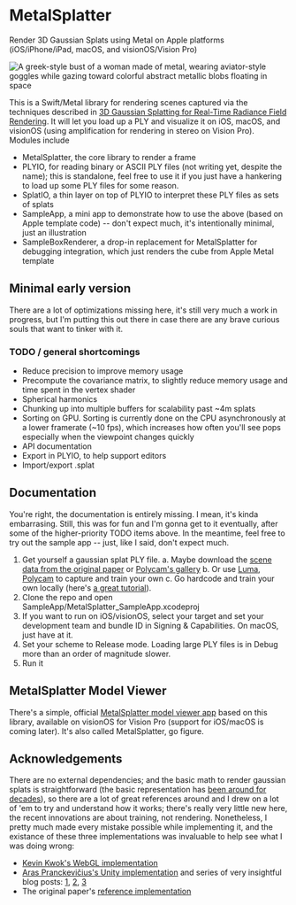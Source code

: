# MetalSplatter
Render 3D Gaussian Splats using Metal on Apple platforms (iOS/iPhone/iPad, macOS, and visionOS/Vision Pro)

![A greek-style bust of a woman made of metal, wearing aviator-style goggles while gazing toward colorful abstract metallic blobs floating in space](http://metalsplatter.com/hero.640.jpg)

This is a Swift/Metal library for rendering scenes captured via the techniques described in [3D Gaussian Splatting for Real-Time Radiance Field Rendering](https://repo-sam.inria.fr/fungraph/3d-gaussian-splatting/). It will let you load up a PLY and visualize it on iOS, macOS, and visionOS (using amplification for rendering in stereo on Vision Pro). Modules include
* MetalSplatter, the core library to render a frame
* PLYIO, for reading binary or ASCII PLY files (not writing yet, despite the name); this is standalone, feel free to use it if you just have a hankering to load up some PLY files for some reason.
* SplatIO, a thin layer on top of PLYIO to interpret these PLY files as sets of splats
* SampleApp, a mini app to demonstrate how to use the above (based on Apple template code) -- don't expect much, it's intentionally minimal, just an illustration
* SampleBoxRenderer, a drop-in replacement for MetalSplatter for debugging integration, which just renders the cube from Apple Metal template

## Minimal early version

There are a lot of optimizations missing here, it's still very much a work in progress, but
I'm putting this out there in case there are any brave curious souls that want to tinker with it.

### TODO / general shortcomings

* Reduce precision to improve memory usage
* Precompute the covariance matrix, to slightly reduce memory usage and time spent in the vertex shader
* Spherical harmonics
* Chunking up into multiple buffers for scalability past ~4m splats
* Sorting on GPU. Sorting is currently done on the CPU asynchronously at a lower framerate (~10 fps), which increases how often you'll see pops especially when the viewpoint changes quickly
* API documentation
* Export in PLYIO, to help support editors
* Import/export .splat

## Documentation

You're right, the documentation is entirely missing. I mean, it's kinda embarrasing. Still, this was for fun and I'm gonna get to it eventually, after some of the higher-priority TODO items above. In the meantime, feel free to try out the sample app -- just, like I said, don't expect much.

1. Get yourself a gaussian splat PLY file.
   a. Maybe download the [scene data from the original paper](https://repo-sam.inria.fr/fungraph/3d-gaussian-splatting/) or [Polycam's gallery](https://poly.cam/tools/gaussian-splatting)
   b. Or use [Luma](https://lumalabs.ai), [Polycam](https://poly.cam/tools/gaussian-splatting) to capture and train your own
   c. Go hardcode and train your own locally (here's [a great tutorial](https://www.reshot.ai/3d-gaussian-splatting)).
2. Clone the repo and open SampleApp/MetalSplatter_SampleApp.xcodeproj
3. If you want to run on iOS/visionOS, select your target and set your development team and bundle ID in Signing & Capabilities. On macOS, just have at it.
4. Set your scheme to Release mode. Loading large PLY files is in Debug more than an order of magnitude slower.
5. Run it

## MetalSplatter Model Viewer

There's a simple, official [MetalSplatter model viewer app](https://apps.apple.com/us/app/metalsplatter/id6476895334) based on this library,
available on visionOS for Vision Pro (support for iOS/macOS is coming later). It's also called MetalSplatter, go figure.

## Acknowledgements

There are no external dependencies; and the basic math to render gaussian splats is straightforward (the basic representation has [been around for decades](https://en.wikipedia.org/wiki/Gaussian_splatting)), so there are a lot of great references around and I drew on a lot of 'em to try and understand how it works; there's really very little new here, the recent innovations are about training, not rendering. Nonetheless, I pretty much made every mistake possible while implementing it, and the existance of these three implementations was invaluable to help see what I was doing wrong:
* [Kevin Kwok's WebGL implementation](https://github.com/antimatter15/splat)
* [Aras Pranckevičius's Unity implementation](https://github.com/aras-p/UnityGaussianSplatting) and series of very insightful blog posts: [1](https://aras-p.info/blog/2023/09/05/Gaussian-Splatting-is-pretty-cool/), [2](https://aras-p.info/blog/2023/09/13/Making-Gaussian-Splats-smaller/), [3](https://aras-p.info/blog/2023/09/27/Making-Gaussian-Splats-more-smaller/)
* The original paper's [reference implementation](https://github.com/graphdeco-inria/gaussian-splatting)
